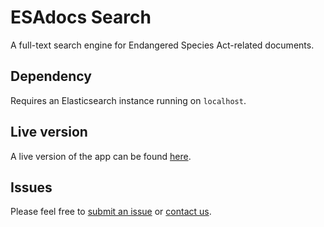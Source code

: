 # ESAdocs Search

A full-text search engine for Endangered Species Act-related documents.

## Dependency

Requires an Elasticsearch instance running on `localhost`.

## Live version

A live version of the app can be found [here](https://esadocs.defenders-cci.org).

## Issues

Please feel free to [submit an issue](https://github.com/jacob-ogre/esadocs-search/issues)
or [contact us](mailto:esa@defenders.org).

